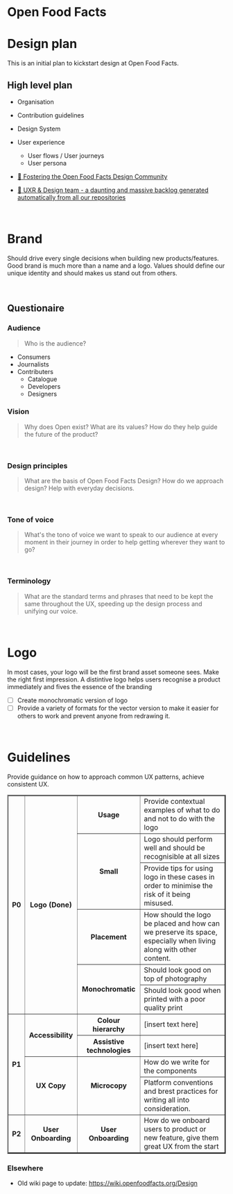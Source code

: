 # Open Food Facts

# Design plan
This is an initial plan to kickstart design at Open Food Facts.

## High level plan
- Organisation
- Contribution guidelines
- Design System
- User experience
  - User flows / User journeys
  - User persona
 
- [🎨 Fostering the Open Food Facts Design Community](https://github.com/orgs/openfoodfacts/projects/76)
- [🎨 UXR & Design team - a daunting and massive backlog generated automatically from all our repositories](https://github.com/orgs/openfoodfacts/projects/11)

<br />

# Brand
Should drive every single decisions when building new products/features. Good brand is much more than a name and a logo.
Values should define our unique identity and should makes us stand out from others.

<br />

## Questionaire

### Audience
> Who is the audience?
- Consumers
- Journalists
- Contributers
  - Catalogue
  - Developers
  - Designers


### Vision
> Why does Open exist? What are its values? How do they help guide the future of the product?

<br />

### Design principles
> What are the basis of Open Food Facts Design? How do we approach design? Help with everyday decisions.

<br />

### Tone of voice
> What's the tono of voice we want to speak to our audience at every moment in their journey in order to help getting wherever they want to go?

<br />

### Terminology
> What are the standard terms and phrases that need to be kept the same throughout the UX, speeding up the design process and unifying our voice.

<br />

# Logo
In most cases, your logo will be the first brand asset someone sees. Make the right first impression. A distintive logo helps users recognise a product immediately and fives the essence of the branding
- [ ] Create monochromatic version of logo
- [ ] Provide a variety of formats for the vector version to make it easier for others to work and prevent anyone from redrawing it.

<br />

# Guidelines
Provide guidance on how to approach common UX patterns, achieve consistent UX.

<table border=2>
  <tr>
    <th rowspan=6>P0</th>
    <th rowspan=6>Logo (Done)</th>
    <th>Usage</th>
    <td>Provide contextual examples of what to do and not to do with the logo</td>
  </tr>
  <tr>
    <th rowspan=2>Small</th>
    <td>Logo should perform well and should be recognisible at all sizes</td>
  </tr>
  <tr>
    <td>Provide tips for using logo in these cases in order to minimise the risk of it being misused.</td>
  </tr>
  <tr>
    <th>Placement</th>
    <td>How should the logo be placed and how can we preserve its space, especially when living along with other content.</td>
  </tr>
  <tr>
    <th rowspan=2>Monochromatic</th>
    <td>Should look good on top of photography</td> 
  </tr>
  <tr>
    <td>Should look good when printed with a poor quality print</td>
  </tr>
  <tr>
    <th rowspan=4>P1</th>
    <th rowspan=2>Accessibility</th>
    <th>Colour hierarchy</th>
    <td>[insert text here]</td>
  </tr>
  <tr>
    <th>Assistive technologies</th>
    <td>[insert text here]</td>
  </tr>
  <tr>
    <th rowspan=2>UX Copy</th>
    <th rowspan=2>Microcopy</th>
    <td>How do we write for the components</td>
  </tr>
  <tr>
    <td>Platform conventions and brest practices for writing all into consideration.</td>
  </tr>
  <tr>
    <th rowspan=1>P2</th>
    <th rowspan=1>User Onboarding</th>
    <th>User Onboarding</th>
    <td>How do we onboard users to product or new feature, give them great UX from the start</td>
  </tr>
</table>


### Elsewhere
* Old wiki page to update: https://wiki.openfoodfacts.org/Design
